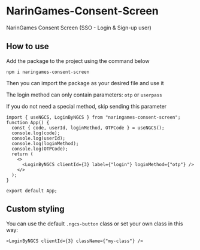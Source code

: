 # NarinGames-Consent-Screen

NarinGames Consent Screen (SSO - Login &amp; Sign-up user)

## How to use

Add the package to the project using the command below

```
npm i naringames-consent-screen
```

Then you can import the package as your desired file and use it

The login method can only contain parameters: `otp` or `userpass`

If you do not need a special method, skip sending this parameter

```
import { useNGCS, LoginByNGCS } from "naringames-consent-screen";
function App() {
  const { code, userId, loginMethod, OTPCode } = useNGCS();
  console.log(code);
  console.log(userId);
  console.log(loginMethod);
  console.log(OTPCode);
  return (
    <>
      <LoginByNGCS clientId={3} label={"login"} loginMethod={"otp"} />
    </>
  );
}

export default App;

```

## Custom styling

You can use the default `.ngcs-button` class or set your own class in this way:

```
<LoginByNGCS clientId={3} className={"my-class"} />
```
